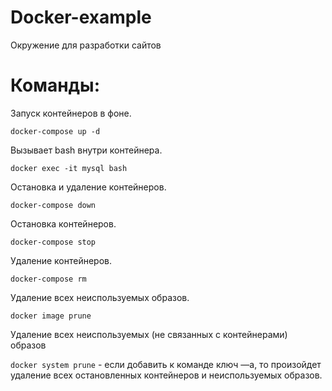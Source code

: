 # Docker-example
Окружение для разработки сайтов

# Команды:

Запуск контейнеров в фоне.

`docker-compose up -d`

Вызывает bash внутри контейнера.

`docker exec -it mysql bash`

Остановка и удаление контейнеров.

`docker-compose down`

Остановка контейнеров.

`docker-compose stop`

Удаление контейнеров.

`docker-compose rm`

Удаление всех неиспользуемых образов.

`docker image prune`

Удаление всех неиспользуемых (не связанных с контейнерами) образов

`docker system prune` - если добавить к команде ключ —a, то произойдет удаление всех остановленных контейнеров и неиспользуемых образов.